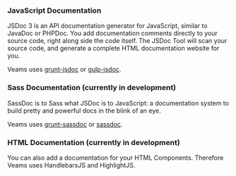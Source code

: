 ### JavaScript Documentation

JSDoc 3 is an API documentation generator for JavaScript, similar to JavaDoc or PHPDoc. You add documentation comments directly to your source code, right along side the code itself. The JSDoc Tool will scan your source code, and generate a complete HTML documentation website for you. 

Veams uses [grunt-jsdoc](https://github.com/krampstudio/grunt-jsdoc) or [gulp-jsdoc](https://www.npmjs.com/package/gulp-jsdoc).

### Sass Documentation (currently in development)

SassDoc is to Sass what JSDoc is to JavaScript: a documentation system to build pretty and powerful docs in the blink of an eye. 

Veams uses [grunt-sassdoc](https://www.npmjs.com/package/grunt-sassdoc) or [sassdoc](https://www.npmjs.com/package/sassdoc).

### HTML Documentation (currently in development)

You can also add a documentation for your HTML Components. Therefore Veams uses HandlebarsJS and HighlightJS.